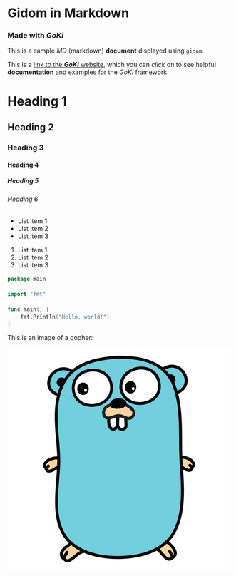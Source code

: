 # Gidom in Markdown

### Made with ***GoKi***

This is a sample _MD_ (markdown) **document** displayed using `gidom`.

This is a [link to the ***GoKi*** website](https://goki.dev), which you can _click_ on to see helpful **documentation** and examples for the *GoKi* framework.

# Heading 1
## Heading 2
### Heading 3
#### Heading 4
##### Heading 5
###### Heading 6

* List item 1
* List item 2
* List item 3

1. List item 1
2. List item 2
3. List item 3

```go
package main

import "fmt"

func main() {
    fmt.Println("Hello, world!")
}
```

This is an image of a gopher: 

![Image of a gopher](gopher.png)